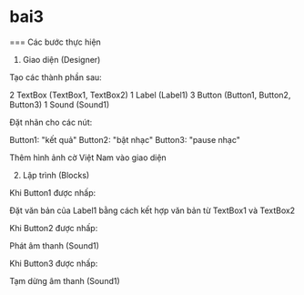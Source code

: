 # bai3
===
Các bước thực hiện
1. Giao diện (Designer)

Tạo các thành phần sau:

2 TextBox (TextBox1, TextBox2)
1 Label (Label1)
3 Button (Button1, Button2, Button3)
1 Sound (Sound1)


Đặt nhãn cho các nút:

Button1: "kết quả"
Button2: "bật nhạc"
Button3: "pause nhạc"


Thêm hình ảnh cờ Việt Nam vào giao diện

2. Lập trình (Blocks)

Khi Button1 được nhấp:

Đặt văn bản của Label1 bằng cách kết hợp văn bản từ TextBox1 và TextBox2


Khi Button2 được nhấp:

Phát âm thanh (Sound1)


Khi Button3 được nhấp:

Tạm dừng âm thanh (Sound1)
